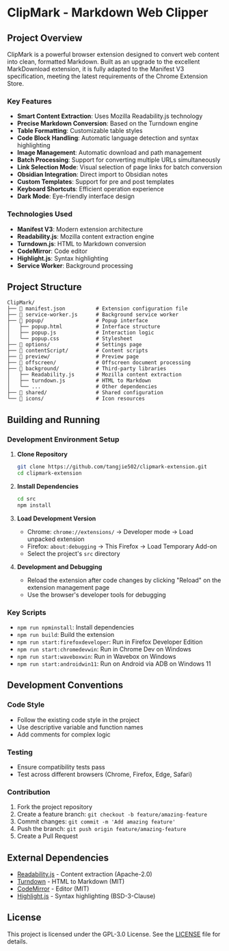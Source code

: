 # ClipMark - Markdown Web Clipper

## Project Overview

ClipMark is a powerful browser extension designed to convert web content into clean, formatted Markdown. Built as an upgrade to the excellent MarkDownload extension, it is fully adapted to the Manifest V3 specification, meeting the latest requirements of the Chrome Extension Store.

### Key Features

- **Smart Content Extraction**: Uses Mozilla Readability.js technology
- **Precise Markdown Conversion**: Based on the Turndown engine
- **Table Formatting**: Customizable table styles
- **Code Block Handling**: Automatic language detection and syntax highlighting
- **Image Management**: Automatic download and path management
- **Batch Processing**: Support for converting multiple URLs simultaneously
- **Link Selection Mode**: Visual selection of page links for batch conversion
- **Obsidian Integration**: Direct import to Obsidian notes
- **Custom Templates**: Support for pre and post templates
- **Keyboard Shortcuts**: Efficient operation experience
- **Dark Mode**: Eye-friendly interface design

### Technologies Used

- **Manifest V3**: Modern extension architecture
- **Readability.js**: Mozilla content extraction engine
- **Turndown.js**: HTML to Markdown conversion
- **CodeMirror**: Code editor
- **Highlight.js**: Syntax highlighting
- **Service Worker**: Background processing

## Project Structure

```
ClipMark/
├── 📄 manifest.json          # Extension configuration file
├── 🔧 service-worker.js      # Background service worker
├── 📁 popup/                 # Popup interface
│   ├── popup.html           # Interface structure
│   ├── popup.js             # Interaction logic
│   └── popup.css            # Stylesheet
├── 📁 options/               # Settings page
├── 📁 contentScript/         # Content scripts
├── 📁 preview/               # Preview page
├── 📁 offscreen/             # Offscreen document processing
├── 📁 background/            # Third-party libraries
│   ├── Readability.js       # Mozilla content extraction
│   ├── turndown.js          # HTML to Markdown
│   └── ...                  # Other dependencies
├── 📁 shared/                # Shared configuration
└── 📁 icons/                 # Icon resources
```

## Building and Running

### Development Environment Setup

1. **Clone Repository**
   ```bash
   git clone https://github.com/tangjie502/clipmark-extension.git
   cd clipmark-extension
   ```

2. **Install Dependencies**
   ```bash
   cd src
   npm install
   ```

3. **Load Development Version**
   - Chrome: `chrome://extensions/` → Developer mode → Load unpacked extension
   - Firefox: `about:debugging` → This Firefox → Load Temporary Add-on
   - Select the project's `src` directory

4. **Development and Debugging**
   - Reload the extension after code changes by clicking "Reload" on the extension management page
   - Use the browser's developer tools for debugging

### Key Scripts

- `npm run npminstall`: Install dependencies
- `npm run build`: Build the extension
- `npm run start:firefoxdeveloper`: Run in Firefox Developer Edition
- `npm run start:chromedevwin`: Run in Chrome Dev on Windows
- `npm run start:waveboxwin`: Run in Wavebox on Windows
- `npm run start:androidwin11`: Run on Android via ADB on Windows 11

## Development Conventions

### Code Style

- Follow the existing code style in the project
- Use descriptive variable and function names
- Add comments for complex logic

### Testing

- Ensure compatibility tests pass
- Test across different browsers (Chrome, Firefox, Edge, Safari)

### Contribution

1. Fork the project repository
2. Create a feature branch: `git checkout -b feature/amazing-feature`
3. Commit changes: `git commit -m 'Add amazing feature'`
4. Push the branch: `git push origin feature/amazing-feature`
5. Create a Pull Request

## External Dependencies

- [Readability.js](https://github.com/mozilla/readability) - Content extraction (Apache-2.0)
- [Turndown](https://github.com/mixmark-io/turndown) - HTML to Markdown (MIT)
- [CodeMirror](https://codemirror.net/) - Editor (MIT)
- [Highlight.js](https://highlightjs.org/) - Syntax highlighting (BSD-3-Clause)

## License

This project is licensed under the GPL-3.0 License. See the [LICENSE](LICENSE) file for details.